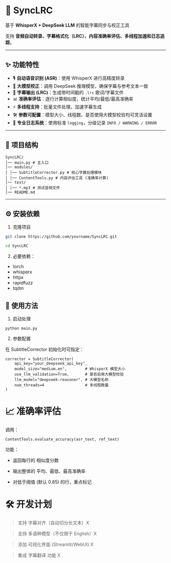 # 📖 SyncLRC  
基于 **WhisperX + DeepSeek LLM** 的智能字幕同步与校正工具  

支持 **音频自动转录、字幕格式化（LRC）、内容准确率评估、多线程加速和日志追踪**。  

---

## ✨ 功能特性

- 🎙️ **自动语音识别 (ASR)**：使用 WhisperX 进行高精度转录  
- 🤖 **大模型校正**：调用 DeepSeek 推理模型，确保字幕与参考文本一致  
- 📝 **字幕输出 (LRC)**：生成带时间戳的 `.lrc` 歌词/字幕文件  
- 📊 **准确率评估**：逐行计算相似度，统计平均/最低/最高准确率  
- ⚡ **多线程支持**：批量文件处理，加速字幕生成  
- 🛠️ **参数可配置**：模型大小、线程数、是否使用大模型校验均可灵活设置  
- 📑 **专业日志系统**：使用标准 `logging`，分级记录 `INFO / WARNING / ERROR`  

---

## 📂 项目结构

```angular2html
SyncLRC/
│── main.py # 主入口
│── modules/
│ │── SubtitleCorrector.py # 核心字幕处理模块
│ │── ContentTools.py # 内容评估工具 (准确率计算)
│── test/
│ │── *.mp3 # 测试音频文件
│── README.md
```
---
## ⚙️ 安装依赖

1. 克隆项目  
```bash
git clone https://github.com/yourname/SyncLRC.git

cd SyncLRC
```

2. 必要依赖：
- torch
- whisperx
- httpx
- rapidfuzz
- tqdm

## 🚀 使用方法
1. 启动处理
```
python main.py
```

2. 参数配置

在 SubtitleCorrector 初始化时可指定：
```
corrector = SubtitleCorrector(
    api_key="your_deepseek_api_key",
    model_size="medium.en",        # WhisperX 模型大小
    use_llm_validation=True,       # 是否启用大模型校验
    llm_model="deepseek-reasoner", # 大模型名称
    num_threads=4                  # 多线程数量
)
```

# 📈 准确率评估

调用：

`ContentTools.evaluate_accuracy(asr_text, ref_text)`

功能：

- 返回每行的 相似度分数

- 输出整体的 平均、最低、最高准确率

- 对低于阈值 (默认 0.85) 的行，重点标记

# 🛠️ 开发计划

>支持 字幕对齐（自动切分长文本）X

>支持 多语种模型（不仅限于 English）X

>添加 可视化界面 (Streamlit/WebUI) X

>集成 字幕翻译 功能 X
